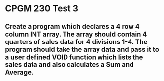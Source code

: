 # CPGM 230 Test 3

## Create a program which declares a 4 row 4 column INT array. The array should contain 4 quarters of sales data for 4 divisions 1-4. The program should take the array data and pass it to a user defined VOID function which lists the sales data and also calculates a Sum and Average.